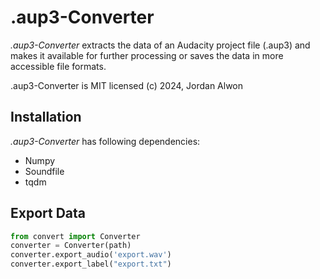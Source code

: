 # .aup3-Converter
*.aup3-Converter* extracts the data of an Audacity project file (.aup3) and makes it available for further processing or saves the data in more accessible file formats.

.aup3-Converter is MIT licensed
(c) 2024, Jordan Alwon

## Installation
*.aup3-Converter* has following dependencies:
- Numpy
- Soundfile
- tqdm

## Export Data
```python
from convert import Converter
converter = Converter(path)
converter.export_audio('export.wav')
converter.export_label("export.txt")
```